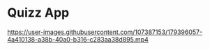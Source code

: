 # Quizz App


https://user-images.githubusercontent.com/107387153/179396057-4a410138-a38b-40a0-b316-c283aa38d895.mp4

